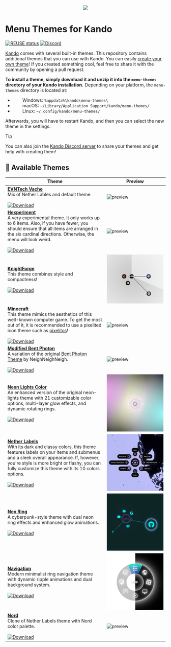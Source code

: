 <!--
SPDX-FileCopyrightText: Simon Schneegans <code@simonschneegans.de>
SPDX-License-Identifier: CC-BY-4.0
-->

<p align="center">
  <img src="banner.png" />
</p>

# Menu Themes for Kando

[![REUSE status](https://api.reuse.software/badge/github.com/kando-menu/menu-themes)](https://api.reuse.software/info/github.com/kando-menu/menu-themes)
[![Discord](https://img.shields.io/discord/1124300911574003732?logo=discord&label=Discord&color=%235865f2)](https://discord.gg/hZwbVSDkhy)

[Kando](https://github.com/kando-menu/kando) comes with several built-in themes.
This repository contains additional themes that you can use with Kando.
You can easily [create your own theme](https://kando.menu/create-menu-themes/)!
If you created something cool, feel free to share it with the community by opening a pull request.

**To install a theme, simply download it and unzip it into the `menu-themes` directory of your Kando installation.**
Depending on your platform, the `menu-themes` directory is located at:

- <img height="14" width="26" src="https://upload.wikimedia.org/wikipedia/commons/c/c4/Windows_logo_-_2021_%28Black%29.svg" /> Windows: `%appdata%\kando\menu-themes\`
- <img height="14" width="26" src="https://cdn.simpleicons.org/apple" /> macOS: `~/Library/Application Support/kando/menu-themes/`
- <img height="14" width="26" src="https://cdn.simpleicons.org/linux/black" /> Linux: `~/.config/kando/menu-themes/`

Afterwards, you will have to restart Kando, and then you can select the new theme in the settings.

> [!TIP]
> You can also join the [Kando Discord server](https://discord.gg/hZwbVSDkhy) to share your themes and get help with creating them!

## :art: Available Themes

| Theme                                                                                                                                                                                                                                                                                                                                                                                                                                                            | Preview                                               |
| ---------------------------------------------------------------------------------------------------------------------------------------------------------------------------------------------------------------------------------------------------------------------------------------------------------------------------------------------------------------------------------------------------------------------------------------------------------------- | ----------------------------------------------------- |
| [**EVNTech Vache**](./themes/evntech-vache/)<br>Mix of Nether Lables and default theme.<br><br>[![Download](https://img.shields.io/badge/🡇-Download-blue?style=flat)](https://github.com/kando-menu/menu-themes/releases/latest/download/evntech-vache.zip)                                                                                                                                                                                                      | ![preview](./themes/evntech-vache/preview.jpg)        |
| [**Hexperiment**](./themes/hexperiment/) <br>A very experimental theme. It only works up to 6 items. Also, if you have fewer, you should ensure that all items are arranged in the six cardinal directions. Otherwise, the menu will look weird. <br> <br> [![Download](https://img.shields.io/badge/🡇-Download-blue?style=flat)](https://github.com/kando-menu/menu-themes/releases/latest/download/hexperiment.zip)                                            | ![preview](./themes/hexperiment/preview.jpg)          |
| [**KnightForge**](./themes/knight-forge/) <br>This theme combines style and compactness! <br> <br> [![Download](https://img.shields.io/badge/🡇-Download-blue?style=flat)](https://github.com/kando-menu/menu-themes/releases/latest/download/knight-forge.zip)                                                                                                                                                                                                   | ![preview](./themes/knight-forge/preview.jpg)         |
| [**Minecraft**](./themes/minecraft) <br>This theme mimics the aesthetics of this well-known computer game. To get the most out of it, it is recommended to use a pixelited icon theme such as [pixelitos](https://github.com/ItzSelenux/pixelitos-icon-theme)! <br> <br> [![Download](https://img.shields.io/badge/🡇-Download-blue?style=flat)](https://github.com/kando-menu/menu-themes/releases/latest/download/minecraft.zip)                                | ![preview](./themes/minecraft/preview.jpg)            |
| [**Modified Bent Photon**](./themes/modified-bent-photon/)<br>A variation of the original [Bent Photon Theme](https://github.com/NeighNeighNeigh/Kando_Themes) by NeighNeighNeigh. <br> <br> [![Download](https://img.shields.io/badge/🡇-Download-blue?style=flat)](https://github.com/kando-menu/menu-themes/releases/latest/download/modified-bent-photon.zip)                                                                                                 | ![preview](./themes/modified-bent-photon/preview.jpg) |
| [**Neon Lights Color**](./themes/neon-lights-color/) <br>An enhanced version of the original neon-lights theme with 21 customizable color options, multi-layer glow effects, and dynamic rotating rings. <br> <br> [![Download](https://img.shields.io/badge/🡇-Download-blue?style=flat)](https://github.com/kando-menu/menu-themes/releases/latest/download/neon-lights-color.zip)                                                                       | ![preview](./themes/neon-lights-color/preview.jpg)    |
| [**Nether Labels**](./themes/nether-labels/)<br>With its dark and classy colors, this theme features labels on your items and submenus and a sleek overall appearance. If, however, you're style is more bright or flashy, you can fully customize this theme with its 10 colors options. <br> <br> [![Download](https://img.shields.io/badge/🡇-Download-blue?style=flat)](https://github.com/kando-menu/menu-themes/releases/latest/download/nether-labels.zip) | ![preview](./themes/nether-labels/preview.jpg)        |
| [**Neo Ring**](./themes/neo-ring/) <br>A cyberpunk-style theme with dual neon ring effects and enhanced glow animations. <br> <br> [![Download](https://img.shields.io/badge/🡇-Download-blue?style=flat)](https://github.com/kando-menu/menu-themes/releases/latest/download/neo-ring.zip)                                                                                                                                                                       | ![preview](./themes/neo-ring/preview.jpg)             |
| [**Navigation**](./themes/Navigation/) <br>Modern minimalist ring navigation theme with dynamic ripple animations and dual background system. <br> <br> [![Download](https://img.shields.io/badge/🡇-Download-blue?style=flat)](https://github.com/kando-menu/menu-themes/releases/latest/download/Navigation.zip) | ![preview](./themes/Navigation/preview.jpg) |
| [**Nord**](./themes/nord/) <br>Clone of Nether Labels theme with Nord color palette. <br> <br> [![Download](https://img.shields.io/badge/🡇-Download-blue?style=flat)](https://github.com/kando-menu/menu-themes/releases/latest/download/nord.zip)                                                                                                                                                                                                               | ![preview](./themes/nord/preview.jpg)                 |
